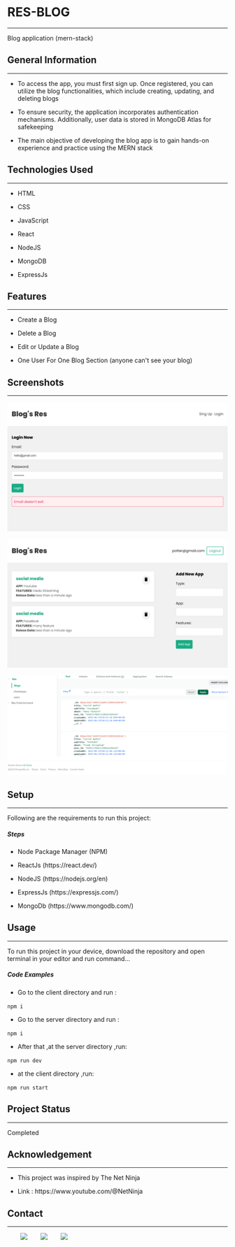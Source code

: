 <h1>RES-BLOG</h1>
<hr><p>Blog application (mern-stack)</p><h2>General Information</h2>
<hr><ul>
<li>To access the app, you must first sign up. Once registered, you can utilize the blog functionalities, which include creating, updating, and deleting blogs</li>
</ul><ul>
<li>To ensure security, the application incorporates authentication mechanisms. Additionally, user data is stored in MongoDB Atlas for safekeeping</li>
</ul><ul>
<li>The main objective of developing the blog app is to gain hands-on experience and practice using the MERN stack</li>
</ul><h2>Technologies Used</h2>
<hr><ul>
<li>HTML</li>
</ul><ul>
<li>CSS</li>
</ul><ul>
<li>JavaScript</li>
</ul><ul>
<li>React</li>
</ul><ul>
<li>NodeJS</li>
</ul><ul>
<li>MongoDB</li>
</ul><ul>
<li>ExpressJs</li>
</ul><h2>Features</h2>
<hr><ul>
<li>Create a Blog</li>
</ul><ul>
<li>Delete a Blog</li>
</ul><ul>
<li>Edit or Update a Blog</li>
</ul><ul>
<li>One User For One Blog Section (anyone can't see your blog)</li>
</ul><h2>Screenshots</h2>
<hr><p><img src="https://github.com/Click777777/MERN/blob/main/client/src/img/localhost_3000_(Nest%20Hub)%20(1).png" alt=""></p><p><img src="https://github.com/Click777777/MERN/blob/main/client/src/img/localhost_3000_(Nest%20Hub).png" alt=""></p><p><img src="https://github.com/Click777777/MERN/blob/main/client/src/img/Screenshot%202023-06-23%20165457.png" alt=""></p><h2>Setup</h2>
<hr><p>Following are the requirements to run this project:</p><h5>Steps</h5><ul>
<li>Node Package Manager (NPM)</li>
</ul><ul>
<li>ReactJs (https://react.dev/)</li>
</ul><ul>
<li>NodeJS (https://nodejs.org/en)</li>
</ul><ul>
<li>ExpressJs (https://expressjs.com/)</li>
</ul><ul>
<li>MongoDb (https://www.mongodb.com/)</li>
</ul><h2>Usage</h2>
<hr><p>To run this project in your device, download the repository and open terminal in your editor and run command…</p><h5>Code Examples</h5><ul>
<li>Go to the client directory and run :</li>
</ul><p><code>npm i</code></p><ul>
<li>Go to the server directory and run :</li>
</ul><p><code>npm i</code></p><ul>
<li>After that ,at the server directory ,run:</li>
</ul><p><code>npm run dev</code></p><ul>
<li>at the client directory ,run:</li>
</ul><p><code>npm run start</code></p><h2>Project Status</h2>
<hr><p>Completed</p><h2>Acknowledgement</h2>
<hr><ul>
<li>This project was inspired by The Net Ninja</li>
</ul><ul>
<li>Link : https://www.youtube.com/@NetNinja</li>
</ul><h2>Contact</h2>
<hr><p><span style="margin-right: 30px;"></span><a href="https://www.linkedin.com/in/soe-wunna-htun-6b054323a/"><img target="_blank" src="https://cdn.jsdelivr.net/gh/devicons/devicon/icons/linkedin/linkedin-original.svg" style="width: 10%;"></a><span style="margin-right: 30px;"></span><a href="https://github.com/Click777777"><img target="_blank" src="https://cdn.jsdelivr.net/gh/devicons/devicon/icons/github/github-original.svg" style="width: 10%;"></a><span style="margin-right: 30px;"></span><a href="https://www.facebook.com/HenaryVikes/"><img target="_blank" src="https://cdn.jsdelivr.net/gh/devicons/devicon/icons/facebook/facebook-original.svg" style="width: 10%;"></a></p>
